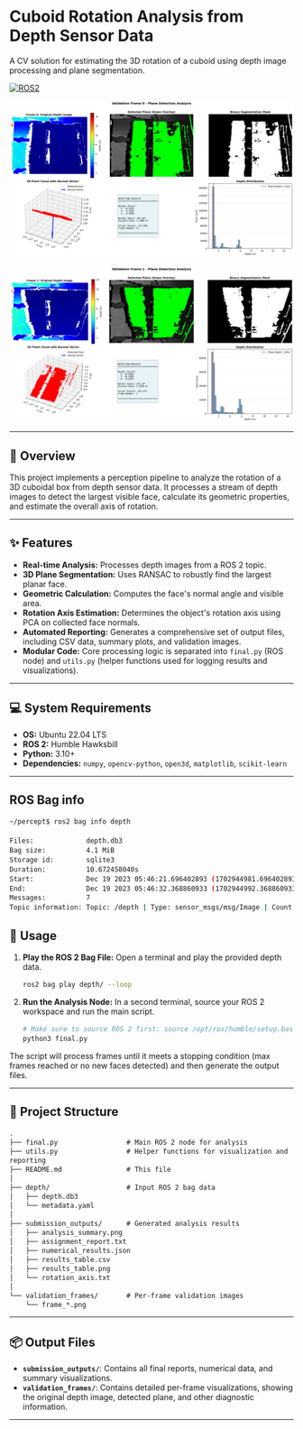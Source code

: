 # Cuboid Rotation Analysis from Depth Sensor Data

A CV solution for estimating the 3D rotation of a cuboid using depth image processing and plane segmentation.

[![ROS2](https://img.shields.io/badge/ROS2-Humble-blue)](https://docs.ros.org/en/humble/Releases/Release-Humble-Hawksbill.html)

![alt text](validation_frames/frame_000_validation.png) 

![alt text](validation_frames/frame_001_validation.png) 

---

## 🎯 Overview

This project implements a perception pipeline to analyze the rotation of a 3D cuboidal box from depth sensor data. It processes a stream of depth images to detect the largest visible face, calculate its geometric properties, and estimate the overall axis of rotation.

---

## ✨ Features

- **Real-time Analysis:** Processes depth images from a ROS 2 topic.
- **3D Plane Segmentation:** Uses RANSAC to robustly find the largest planar face.
- **Geometric Calculation:** Computes the face's normal angle and visible area.
- **Rotation Axis Estimation:** Determines the object's rotation axis using PCA on collected face normals.
- **Automated Reporting:** Generates a comprehensive set of output files, including CSV data, summary plots, and validation images.
- **Modular Code:** Core processing logic is separated into `final.py` (ROS node) and `utils.py` (helper functions used for logging results and visualizations).

---

## 💻 System Requirements

- **OS:** Ubuntu 22.04 LTS
- **ROS 2:** Humble Hawksbill
- **Python:** 3.10+
- **Dependencies:** `numpy`, `opencv-python`, `open3d`, `matplotlib`, `scikit-learn`

---

## ROS Bag info

```bash
~/percept$ ros2 bag info depth

Files:             depth.db3
Bag size:          4.1 MiB
Storage id:        sqlite3
Duration:          10.672458040s
Start:             Dec 19 2023 05:46:21.696402893 (1702944981.696402893)
End:               Dec 19 2023 05:46:32.368860933 (1702944992.368860933)
Messages:          7
Topic information: Topic: /depth | Type: sensor_msgs/msg/Image | Count: 7 | Serialization Format: cdr
```

## 🚀 Usage

1.  **Play the ROS 2 Bag File:**
    Open a terminal and play the provided depth data.
    ```bash
    ros2 bag play depth/ --loop
    ```

2.  **Run the Analysis Node:**
    In a second terminal, source your ROS 2 workspace and run the main script.
    ```bash
    # Make sure to source ROS 2 first: source /opt/ros/humble/setup.bash
    python3 final.py
    ```

The script will process frames until it meets a stopping condition (max frames reached or no new faces detected) and then generate the output files.

---

## 📁 Project Structure

```
.
├── final.py                 # Main ROS 2 node for analysis
├── utils.py                 # Helper functions for visualization and reporting
├── README.md                # This file
│
├── depth/                   # Input ROS 2 bag data
│   ├── depth.db3
│   └── metadata.yaml
│
├── submission_outputs/      # Generated analysis results
│   ├── analysis_summary.png
│   ├── assignment_report.txt
│   ├── numerical_results.json
│   ├── results_table.csv
│   ├── results_table.png
│   └── rotation_axis.txt
│
└── validation_frames/       # Per-frame validation images
    └── frame_*.png
```

---

## 📦 Output Files

- **`submission_outputs/`**: Contains all final reports, numerical data, and summary visualizations.
- **`validation_frames/`**: Contains detailed per-frame visualizations, showing the original depth image, detected plane, and other diagnostic information.

---
